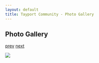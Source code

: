 ```yaml
---
layout: default
title: Tayport Community - Photo Gallery
---
```

## Photo Gallery

[prev](http://tayport.org.uk/photo/55) [next](http://tayport.org.uk/photo/57)

![ ](http://tayport.org.uk/media/056.jpg " ")

